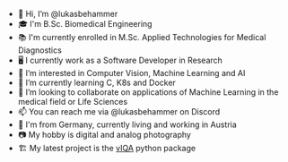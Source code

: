 - 👋 Hi, I’m @lukasbehammer
- 🎓 I'm B.Sc. Biomedical Engineering
- 📚 I'm currently enrolled in M.Sc. Applied Technologies for Medical Diagnostics
- 🖥️ I currently work as a Software Developer in Research
- 👀 I’m interested in Computer Vision, Machine Learning and AI
- 🌱 I’m currently learning C, K8s and Docker
- 💞️ I’m looking to collaborate on applications of Machine Learning in the medical field or Life Sciences
- 📫 You can reach me via @lukasbehammer on Discord
- 📌 I'm from Germany, currently living and working in Austria
- 📷 My hobby is digital and analog photography
- 🏗️ My latest project is the [vIQA](https://github.com/3dct/vIQA) python package

<!---
lukasbehammer/lukasbehammer is a ✨ special ✨ repository because its `README.md` (this file) appears on your GitHub profile.
You can click the Preview link to take a look at your changes.
--->
